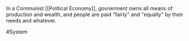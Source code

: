 In a Communist [[Political Economy]], govnerment owns all means of production and wealth, and people are paid "fairly" and "equally" by their needs and whatever.

#System 
